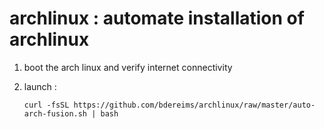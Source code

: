 # archlinux : automate installation of archlinux

1. boot the arch linux and verify internet connectivity

2. launch : 

   `curl -fsSL https://github.com/bdereims/archlinux/raw/master/auto-arch-fusion.sh | bash`

